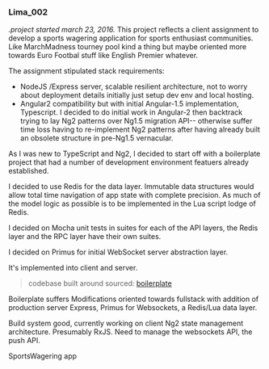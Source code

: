 















### Lima\_002
_.project started march 23, 2016._
This project reflects a client assignment to develop a sports wagering application for sports enthusiast communities.  Like MarchMadness tourney pool kind a thing but maybe oriented more towards Euro Footbal stuff like English Premier whatever.  

The assignment stipulated stack requirements:
- NodeJS /Express server, scalable resilient architecture,  not to worry about deployment details initially just setup dev env and local hosting. 
- Angular2 compatibility but with initial Angular-1.5 implementation, Typescript.  I decided to do initial work in Angular-2 then backtrack trying to lay Ng2 patterns over Ng1.5 migration API-- otherwise suffer time loss having to re-implement Ng2 patterns after having already built an obsolete structure in pre-Ng1.5 vernacular.  

As I was new to TypeScript and Ng2, I decided to start off with a boilerplate project that had a number of development environment featuers already established.

I decided to use Redis for the data layer.  Immutable data structures would allow total time navigation of app state with complete precision. As much of the model logic as possible is to be implemented in the Lua script lodge of Redis.  

I decided on Mocha unit tests in suites for each of the API layers, the Redis layer and the RPC layer have their own suites.

I decided on Primus for initial WebSocket server abstraction layer.  

It's implemented into client and server.  



> codebase built around sourced:
[boilerplate](https://github.com/AngularClass/angular2-webpack-starter)

Boilerplate suffers Modifications oriented towards fullstack with addition of production server Express, Primus for Websockets, a Redis/Lua data layer.

Build system good, currently working on client Ng2 state management architecture. Presumably RxJS.  Need to manage the websockets API, the push API.  



SportsWagering app
